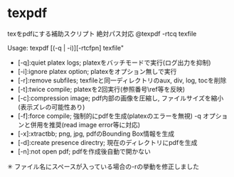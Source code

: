 # texpdf
texをpdfにする補助スクリプト 絶対パス対応
@texpdf -rtcq texfile


Usage: texpdf [(-q | -i)][-rtcfpn] texfile"
- [-q]:quiet platex logs; platexをバッチモードで実行(ログ出力を抑制)
- [-i]:ignore platex option; platexをオプション無しで実行
- [-r]:remove subfiles; texfileと同一ディレクトリのaux, div, log, tocを削除
- [-t]:twice compile; platexを2回実行(参照番号\\ref等を反映)
- [-c]:compression image; pdf内部の画像を圧縮し, ファイルサイズを縮小(表示ズレの可能性あり)
- [-f]:force compile; 強制的にpdfを生成(platexのエラーを無視) -q オプションと併用を推奨(read image error等に対応)
- [-x]:xtractbb; png, jpg, pdfのBounding Box情報を生成
- [-d]:create presence directry; 現在のディレクトリにpdfを生成
- [-n]:not open pdf; pdfを作成後自動で開かない

✳︎ ファイル名にスペースが入っている場合の-rの挙動を修正しました
